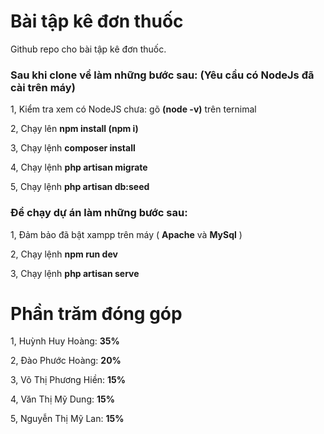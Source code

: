 # Bài tập kê đơn thuốc

Github repo cho bài tập kê đơn thuốc. 
### Sau khi clone về làm những bước sau: (Yêu cầu có NodeJs đã cài trên máy)
1, Kiểm tra xem có NodeJS chưa: gõ **(node -v)** trên ternimal

2, Chạy lên **npm install (npm i)**

3, Chạy lệnh **composer install**

4, Chạy lệnh **php artisan migrate**

5, Chạy lệnh **php artisan db:seed**

### Để chạy dự án làm những bước sau:
1, Đảm bảo đã bật xampp trên máy ( **Apache** và **MySql** )

2, Chạy lệnh **npm run dev**

3, Chạy lệnh **php artisan serve**

# Phần trăm đóng góp
1, Huỳnh Huy Hoàng: **35%**

2, Đào Phước Hoàng: **20%**

3, Võ Thị Phương Hiền: **15%**

4, Văn Thị Mỹ Dung: **15%**

5, Nguyễn Thị Mỹ Lan: **15%**